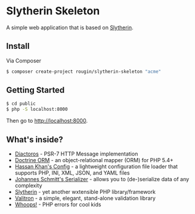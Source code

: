 # Slytherin Skeleton

A simple web application that is based on [Slytherin](https://github.com/rougin/slytherin).

## Install

Via Composer

``` bash
$ composer create-project rougin/slytherin-skeleton "acme"
```

## Getting Started

``` bash
$ cd public
$ php -S localhost:8000
```

Then go to [http://localhost:8000](http://localhost:8000).

## What's inside?

* [Diactoros](https://github.com/zendframework/zend-diactoros) - PSR-7 HTTP Message implementation
* [Doctrine ORM](http://www.doctrine-project.org/projects/orm.html) - an object-relational mapper (ORM) for PHP 5.4+
* [Hassan Khan's Config](https://github.com/hassankhan/config) - a lightweight configuration file loader that supports PHP, INI, XML, JSON, and YAML files
* [Johannes Schmitt's Serializer](http://jmsyst.com/libs/serializer) - allows you to (de-)serialize data of any complexity
* [Slytherin](https://github.com/rougin/slytherin) - yet another wxtensible PHP library/framework
* [Valitron](http://vancelucas.com/blog/valitron-the-simple-validation-library-that-doesnt-suck) - a simple, elegant, stand-alone validation library
* [Whoops!](https://filp.github.io/whoops) - PHP errors for cool kids